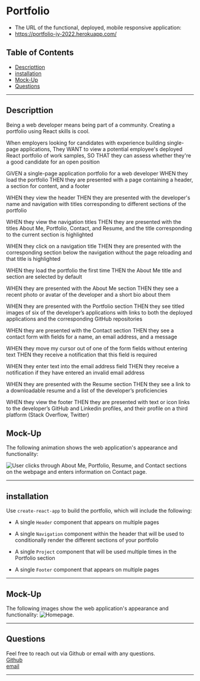 # Portfolio

- The URL of the functional, deployed, mobile responsive application:
- https://portfolio-jy-2022.herokuapp.com/

## Table of Contents

- [Descripttion](#descripttion)
- [installation](#installation)
- [Mock-Up](#mock-up)
- [Questions](#questions)

---

## Descripttion

Being a web developer means being part of a community. Creating a portfolio using React skills is cool.

When employers looking for candidates with experience building single-page applications, They WANT to view a potential employee's deployed React portfolio of work samples, SO THAT they can assess whether they're a good candidate for an open position

GiVEN a single-page application portfolio for a web developer
WHEN they load the portfolio
THEN they are presented with a page containing a header, a section for content, and a footer

WHEN they view the header
THEN they are presented with the developer's name and navigation with titles corresponding to different sections of the portfolio

WHEN they view the navigation titles
THEN they are presented with the titles About Me, Portfolio, Contact, and Resume, and the title corresponding to the current section is highlighted

WHEN they click on a navigation title
THEN they are presented with the corresponding section below the navigation without the page reloading and that title is highlighted

WHEN they load the portfolio the first time
THEN the About Me title and section are selected by default

WHEN they are presented with the About Me section
THEN they see a recent photo or avatar of the developer and a short bio about them

WHEN they are presented with the Portfolio section
THEN they see titled images of six of the developer’s applications with links to both the deployed applications and the corresponding GitHub repositories

WHEN they are presented with the Contact section
THEN they see a contact form with fields for a name, an email address, and a message

WHEN they move my cursor out of one of the form fields without entering text
THEN they receive a notification that this field is required

WHEN they enter text into the email address field
THEN they receive a notification if they have entered an invalid email address

WHEN they are presented with the Resume section
THEN they see a link to a downloadable resume and a list of the developer’s proficiencies

WHEN they view the footer
THEN they are presented with text or icon links to the developer’s GitHub and Linkedin profiles, and their profile on a third platform (Stack Overflow, Twitter)

## Mock-Up

The following animation shows the web application's appearance and functionality:

![User clicks through About Me, Portfolio, Resume, and Contact sections on the webpage and enters information on Contact page.](./Assets/.gif)

---

## installation

Use `create-react-app` to build the portfolio, which will include the following:

- A single `Header` component that appears on multiple pages

- A single `Navigation` component within the header that will be used to conditionally render the different sections of your portfolio

- A single `Project` component that will be used multiple times in the Portfolio section

- A single `Footer` component that appears on multiple pages

---

## Mock-Up

The following images show the web application's appearance and functionality:
![Homepage.](./Assets/home.png)<br>

---

## Questions

Feel free to reach out via Github or email with any questions. <br>
[Github](https://github.com/kayjinyi) <br>
[email](mailto:kayjinyi@gmail.com)

---
